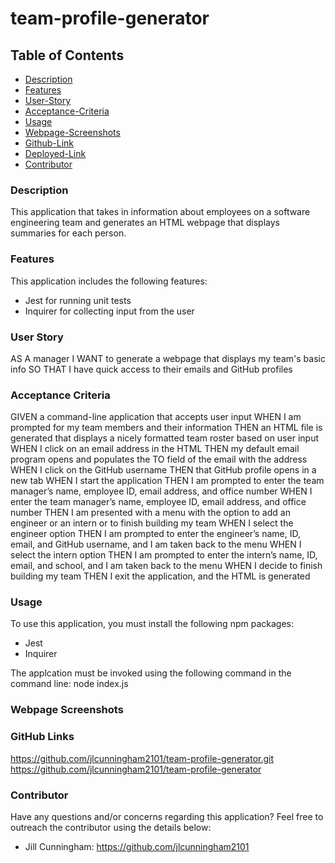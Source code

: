# team-profile-generator

## Table of Contents

- [Description](#description)
- [Features](#features)
- [User-Story](#user-story)
- [Acceptance-Criteria](#acceptance-criteria)
- [Usage](#usage)
- [Webpage-Screenshots](#webpage-screenshots)
- [Github-Link](#github-link)
- [Deployed-Link](#deployed-link)
- [Contributor](#contributor)

### Description

This application that takes in information about employees on a software engineering team and generates an HTML webpage that displays summaries for each person.

### Features

This application includes the following features:

- Jest for running unit tests
- Inquirer for collecting input from the user

### User Story

AS A manager
I WANT to generate a webpage that displays my team's basic info
SO THAT I have quick access to their emails and GitHub profiles

### Acceptance Criteria

GIVEN a command-line application that accepts user input
WHEN I am prompted for my team members and their information
THEN an HTML file is generated that displays a nicely formatted team roster based on user input
WHEN I click on an email address in the HTML
THEN my default email program opens and populates the TO field of the email with the address
WHEN I click on the GitHub username
THEN that GitHub profile opens in a new tab
WHEN I start the application
THEN I am prompted to enter the team manager’s name, employee ID, email address, and office number
WHEN I enter the team manager’s name, employee ID, email address, and office number
THEN I am presented with a menu with the option to add an engineer or an intern or to finish building my team
WHEN I select the engineer option
THEN I am prompted to enter the engineer’s name, ID, email, and GitHub username, and I am taken back to the menu
WHEN I select the intern option
THEN I am prompted to enter the intern’s name, ID, email, and school, and I am taken back to the menu
WHEN I decide to finish building my team
THEN I exit the application, and the HTML is generated

### Usage

To use this application, you must install the following npm packages:

- Jest
- Inquirer

The applcation must be invoked using the following command in the command line: node index.js

### Webpage Screenshots

### GitHub Links

https://github.com/jlcunningham2101/team-profile-generator.git
https://github.com/jlcunningham2101/team-profile-generator

### Contributor

Have any questions and/or concerns regarding this application? Feel free to outreach the contributor using the details below:

- Jill Cunningham: https://github.com/jlcunningham2101
